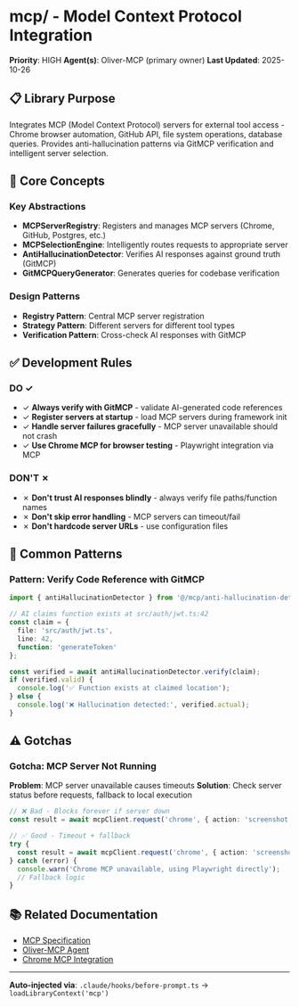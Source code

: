 # mcp/ - Model Context Protocol Integration

**Priority**: HIGH
**Agent(s)**: Oliver-MCP (primary owner)
**Last Updated**: 2025-10-26

## 📋 Library Purpose

Integrates MCP (Model Context Protocol) servers for external tool access - Chrome browser automation, GitHub API, file system operations, database queries. Provides anti-hallucination patterns via GitMCP verification and intelligent server selection.

## 🎯 Core Concepts

### Key Abstractions
- **MCPServerRegistry**: Registers and manages MCP servers (Chrome, GitHub, Postgres, etc.)
- **MCPSelectionEngine**: Intelligently routes requests to appropriate server
- **AntiHallucinationDetector**: Verifies AI responses against ground truth (GitMCP)
- **GitMCPQueryGenerator**: Generates queries for codebase verification

### Design Patterns
- **Registry Pattern**: Central MCP server registration
- **Strategy Pattern**: Different servers for different tool types
- **Verification Pattern**: Cross-check AI responses with GitMCP

## ✅ Development Rules

### DO ✓
- ✓ **Always verify with GitMCP** - validate AI-generated code references
- ✓ **Register servers at startup** - load MCP servers during framework init
- ✓ **Handle server failures gracefully** - MCP server unavailable should not crash
- ✓ **Use Chrome MCP for browser testing** - Playwright integration via MCP

### DON'T ✗
- ✗ **Don't trust AI responses blindly** - always verify file paths/function names
- ✗ **Don't skip error handling** - MCP servers can timeout/fail
- ✗ **Don't hardcode server URLs** - use configuration files

## 🔧 Common Patterns

### Pattern: Verify Code Reference with GitMCP
```typescript
import { antiHallucinationDetector } from '@/mcp/anti-hallucination-detector.js';

// AI claims function exists at src/auth/jwt.ts:42
const claim = {
  file: 'src/auth/jwt.ts',
  line: 42,
  function: 'generateToken'
};

const verified = await antiHallucinationDetector.verify(claim);
if (verified.valid) {
  console.log('✅ Function exists at claimed location');
} else {
  console.log('❌ Hallucination detected:', verified.actual);
}
```

## ⚠️ Gotchas

### Gotcha: MCP Server Not Running
**Problem**: MCP server unavailable causes timeouts
**Solution**: Check server status before requests, fallback to local execution

```typescript
// ❌ Bad - Blocks forever if server down
const result = await mcpClient.request('chrome', { action: 'screenshot' });

// ✅ Good - Timeout + fallback
try {
  const result = await mcpClient.request('chrome', { action: 'screenshot', timeout: 5000 });
} catch (error) {
  console.warn('Chrome MCP unavailable, using Playwright directly');
  // Fallback logic
}
```

## 📚 Related Documentation
- [MCP Specification](https://modelcontextprotocol.io)
- [Oliver-MCP Agent](../agents/mcp/)
- [Chrome MCP Integration](../../docs/CHROME_MCP.md)

---

**Auto-injected via**: `.claude/hooks/before-prompt.ts` → `loadLibraryContext('mcp')`
